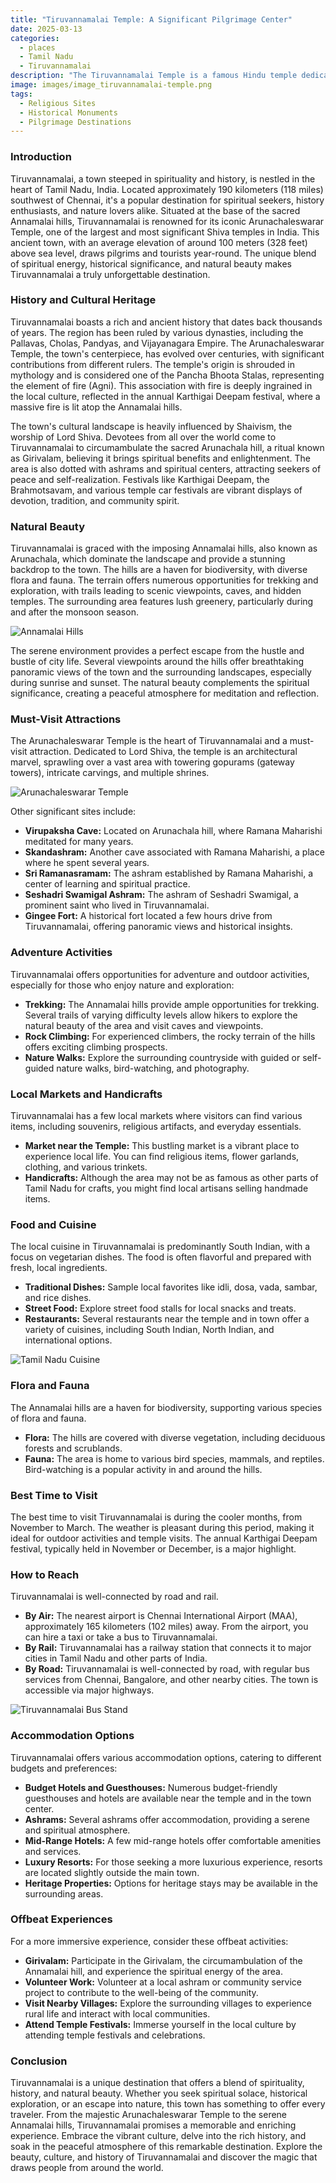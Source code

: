 ```yaml
---
title: "Tiruvannamalai Temple: A Significant Pilgrimage Center"
date: 2025-03-13
categories:
  - places
  - Tamil Nadu
  - Tiruvannamalai
description: "The Tiruvannamalai Temple is a famous Hindu temple dedicated to Lord Arunachaleswarar, located in the town of Tiruvannamalai in Tamil Nadu, India. It's a significant pilgrimage center and a popular tourist destination."
image: images/image_tiruvannamalai-temple.png
tags: 
  - Religious Sites
  - Historical Monuments
  - Pilgrimage Destinations
---
```



### **Introduction**

Tiruvannamalai, a town steeped in spirituality and history, is nestled in the heart of Tamil Nadu, India. Located approximately 190 kilometers (118 miles) southwest of Chennai, it's a popular destination for spiritual seekers, history enthusiasts, and nature lovers alike. Situated at the base of the sacred Annamalai hills, Tiruvannamalai is renowned for its iconic Arunachaleswarar Temple, one of the largest and most significant Shiva temples in India. This ancient town, with an average elevation of around 100 meters (328 feet) above sea level, draws pilgrims and tourists year-round. The unique blend of spiritual energy, historical significance, and natural beauty makes Tiruvannamalai a truly unforgettable destination.

### **History and Cultural Heritage**

Tiruvannamalai boasts a rich and ancient history that dates back thousands of years. The region has been ruled by various dynasties, including the Pallavas, Cholas, Pandyas, and Vijayanagara Empire. The Arunachaleswarar Temple, the town's centerpiece, has evolved over centuries, with significant contributions from different rulers. The temple's origin is shrouded in mythology and is considered one of the Pancha Bhoota Stalas, representing the element of fire (Agni). This association with fire is deeply ingrained in the local culture, reflected in the annual Karthigai Deepam festival, where a massive fire is lit atop the Annamalai hills.

The town's cultural landscape is heavily influenced by Shaivism, the worship of Lord Shiva. Devotees from all over the world come to Tiruvannamalai to circumambulate the sacred Arunachala hill, a ritual known as Girivalam, believing it brings spiritual benefits and enlightenment. The area is also dotted with ashrams and spiritual centers, attracting seekers of peace and self-realization. Festivals like Karthigai Deepam, the Brahmotsavam, and various temple car festivals are vibrant displays of devotion, tradition, and community spirit.

###  **Natural Beauty**

Tiruvannamalai is graced with the imposing Annamalai hills, also known as Arunachala, which dominate the landscape and provide a stunning backdrop to the town. The hills are a haven for biodiversity, with diverse flora and fauna. The terrain offers numerous opportunities for trekking and exploration, with trails leading to scenic viewpoints, caves, and hidden temples. The surrounding area features lush greenery, particularly during and after the monsoon season.

<img src="placeholder_image_of_Annamalai_Hills.jpg" alt="Annamalai Hills">

The serene environment provides a perfect escape from the hustle and bustle of city life. Several viewpoints around the hills offer breathtaking panoramic views of the town and the surrounding landscapes, especially during sunrise and sunset. The natural beauty complements the spiritual significance, creating a peaceful atmosphere for meditation and reflection.

### **Must-Visit Attractions**

The Arunachaleswarar Temple is the heart of Tiruvannamalai and a must-visit attraction. Dedicated to Lord Shiva, the temple is an architectural marvel, sprawling over a vast area with towering gopurams (gateway towers), intricate carvings, and multiple shrines.

<img src="placeholder_image_of_Arunachaleswarar_Temple.jpg" alt="Arunachaleswarar Temple">

Other significant sites include:

*   **Virupaksha Cave:** Located on Arunachala hill, where Ramana Maharishi meditated for many years.
*   **Skandashram:** Another cave associated with Ramana Maharishi, a place where he spent several years.
*   **Sri Ramanasramam:** The ashram established by Ramana Maharishi, a center of learning and spiritual practice.
*   **Seshadri Swamigal Ashram:** The ashram of Seshadri Swamigal, a prominent saint who lived in Tiruvannamalai.
*   **Gingee Fort:** A historical fort located a few hours drive from Tiruvannamalai, offering panoramic views and historical insights.

### **Adventure Activities**

Tiruvannamalai offers opportunities for adventure and outdoor activities, especially for those who enjoy nature and exploration:

*   **Trekking:** The Annamalai hills provide ample opportunities for trekking. Several trails of varying difficulty levels allow hikers to explore the natural beauty of the area and visit caves and viewpoints.
*   **Rock Climbing:** For experienced climbers, the rocky terrain of the hills offers exciting climbing prospects.
*   **Nature Walks:** Explore the surrounding countryside with guided or self-guided nature walks, bird-watching, and photography.

### **Local Markets and Handicrafts**

Tiruvannamalai has a few local markets where visitors can find various items, including souvenirs, religious artifacts, and everyday essentials.

*   **Market near the Temple:** This bustling market is a vibrant place to experience local life. You can find religious items, flower garlands, clothing, and various trinkets.
*   **Handicrafts:** Although the area may not be as famous as other parts of Tamil Nadu for crafts, you might find local artisans selling handmade items.

### **Food and Cuisine**

The local cuisine in Tiruvannamalai is predominantly South Indian, with a focus on vegetarian dishes. The food is often flavorful and prepared with fresh, local ingredients.

*   **Traditional Dishes:** Sample local favorites like idli, dosa, vada, sambar, and rice dishes.
*   **Street Food:** Explore street food stalls for local snacks and treats.
*   **Restaurants:** Several restaurants near the temple and in town offer a variety of cuisines, including South Indian, North Indian, and international options.

<img src="placeholder_image_of_Tamil_Nadu_Cuisine.jpg" alt="Tamil Nadu Cuisine">

### **Flora and Fauna**

The Annamalai hills are a haven for biodiversity, supporting various species of flora and fauna.

*   **Flora:** The hills are covered with diverse vegetation, including deciduous forests and scrublands.
*   **Fauna:** The area is home to various bird species, mammals, and reptiles. Bird-watching is a popular activity in and around the hills.

### **Best Time to Visit**

The best time to visit Tiruvannamalai is during the cooler months, from November to March. The weather is pleasant during this period, making it ideal for outdoor activities and temple visits. The annual Karthigai Deepam festival, typically held in November or December, is a major highlight.

### **How to Reach**

Tiruvannamalai is well-connected by road and rail.

*   **By Air:** The nearest airport is Chennai International Airport (MAA), approximately 165 kilometers (102 miles) away. From the airport, you can hire a taxi or take a bus to Tiruvannamalai.
*   **By Rail:** Tiruvannamalai has a railway station that connects it to major cities in Tamil Nadu and other parts of India.
*   **By Road:** Tiruvannamalai is well-connected by road, with regular bus services from Chennai, Bangalore, and other nearby cities. The town is accessible via major highways.

<img src="placeholder_image_of_Tiruvannamalai_Bus_Stand.jpg" alt="Tiruvannamalai Bus Stand">

### **Accommodation Options**

Tiruvannamalai offers various accommodation options, catering to different budgets and preferences:

*   **Budget Hotels and Guesthouses:** Numerous budget-friendly guesthouses and hotels are available near the temple and in the town center.
*   **Ashrams:** Several ashrams offer accommodation, providing a serene and spiritual atmosphere.
*   **Mid-Range Hotels:** A few mid-range hotels offer comfortable amenities and services.
*   **Luxury Resorts:** For those seeking a more luxurious experience, resorts are located slightly outside the main town.
*   **Heritage Properties:** Options for heritage stays may be available in the surrounding areas.

### **Offbeat Experiences**

For a more immersive experience, consider these offbeat activities:

*   **Girivalam:** Participate in the Girivalam, the circumambulation of the Annamalai hill, and experience the spiritual energy of the area.
*   **Volunteer Work:** Volunteer at a local ashram or community service project to contribute to the well-being of the community.
*   **Visit Nearby Villages:** Explore the surrounding villages to experience rural life and interact with local communities.
*   **Attend Temple Festivals:** Immerse yourself in the local culture by attending temple festivals and celebrations.

### **Conclusion**

Tiruvannamalai is a unique destination that offers a blend of spirituality, history, and natural beauty. Whether you seek spiritual solace, historical exploration, or an escape into nature, this town has something to offer every traveler. From the majestic Arunachaleswarar Temple to the serene Annamalai hills, Tiruvannamalai promises a memorable and enriching experience. Embrace the vibrant culture, delve into the rich history, and soak in the peaceful atmosphere of this remarkable destination. Explore the beauty, culture, and history of Tiruvannamalai and discover the magic that draws people from around the world.



